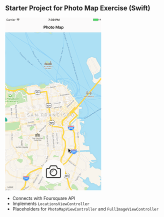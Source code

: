 ## Starter Project for Photo Map Exercise (Swift)
![Image](https://github.com/liangjiapei1103/PhotoMap-Swift/blob/master/Lab8_walkthrough.gif)

- Connects with Foursquare API
- Implements `LocationsViewController`
- Placeholders for `PhotoMapViewController` and `FullImageViewController`
